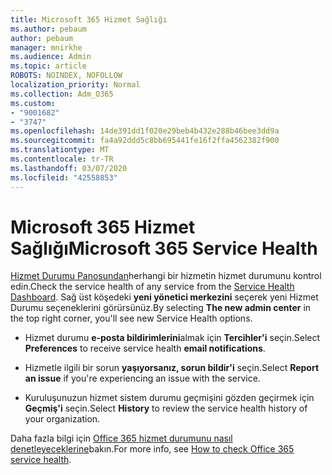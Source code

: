 ```yaml
---
title: Microsoft 365 Hizmet Sağlığı
ms.author: pebaum
author: pebaum
manager: mnirkhe
ms.audience: Admin
ms.topic: article
ROBOTS: NOINDEX, NOFOLLOW
localization_priority: Normal
ms.collection: Adm_O365
ms.custom:
- "9001682"
- "3747"
ms.openlocfilehash: 14de391dd1f020e29beb4b432e288b46bee3dd9a
ms.sourcegitcommit: fa4a92ddd5c8bb695441fe16f2ffa4562382f900
ms.translationtype: MT
ms.contentlocale: tr-TR
ms.lasthandoff: 03/07/2020
ms.locfileid: "42558853"
---
```

# <a name="microsoft-365-service-health"></a><span data-ttu-id="b0969-102">Microsoft 365 Hizmet Sağlığı</span><span class="sxs-lookup"><span data-stu-id="b0969-102">Microsoft 365 Service Health</span></span>


<span data-ttu-id="b0969-103">[Hizmet Durumu Panosundan](https://admin.microsoft.com/Adminportal/Home?source=applauncher#/servicehealth)herhangi bir hizmetin hizmet durumunu kontrol edin.</span><span class="sxs-lookup"><span data-stu-id="b0969-103">Check the service health of any service from the [Service Health Dashboard](https://admin.microsoft.com/Adminportal/Home?source=applauncher#/servicehealth).</span></span> <span data-ttu-id="b0969-104">Sağ üst köşedeki **yeni yönetici merkezini** seçerek yeni Hizmet Durumu seçeneklerini görürsünüz.</span><span class="sxs-lookup"><span data-stu-id="b0969-104">By selecting **The new admin center** in the top right corner, you'll see new Service Health options.</span></span>

- <span data-ttu-id="b0969-105">Hizmet durumu **e-posta bildirimlerini**almak için **Tercihler'i** seçin.</span><span class="sxs-lookup"><span data-stu-id="b0969-105">Select **Preferences** to receive service health **email notifications**.</span></span>

- <span data-ttu-id="b0969-106">Hizmetle ilgili bir sorun **yaşıyorsanız, sorun bildir'i** seçin.</span><span class="sxs-lookup"><span data-stu-id="b0969-106">Select **Report an issue** if you're experiencing an issue with the service.</span></span>

- <span data-ttu-id="b0969-107">Kuruluşunuzun hizmet sistem durumu geçmişini gözden geçirmek için **Geçmiş'i** seçin.</span><span class="sxs-lookup"><span data-stu-id="b0969-107">Select **History** to review the service health history of your organization.</span></span> 

<span data-ttu-id="b0969-108">Daha fazla bilgi için [Office 365 hizmet durumunu nasıl denetleyeceklerine](https://docs.microsoft.com/en-us/office365/enterprise/view-service-health)bakın.</span><span class="sxs-lookup"><span data-stu-id="b0969-108">For more info, see [How to check Office 365 service health](https://docs.microsoft.com/en-us/office365/enterprise/view-service-health).</span></span> 